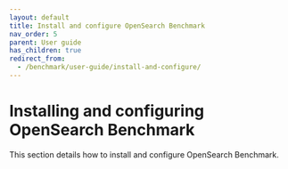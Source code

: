 ```yaml
---
layout: default
title: Install and configure OpenSearch Benchmark
nav_order: 5
parent: User guide
has_children: true
redirect_from:
  - /benchmark/user-guide/install-and-configure/
---
```


# Installing and configuring OpenSearch Benchmark 

This section details how to install and configure OpenSearch Benchmark.

